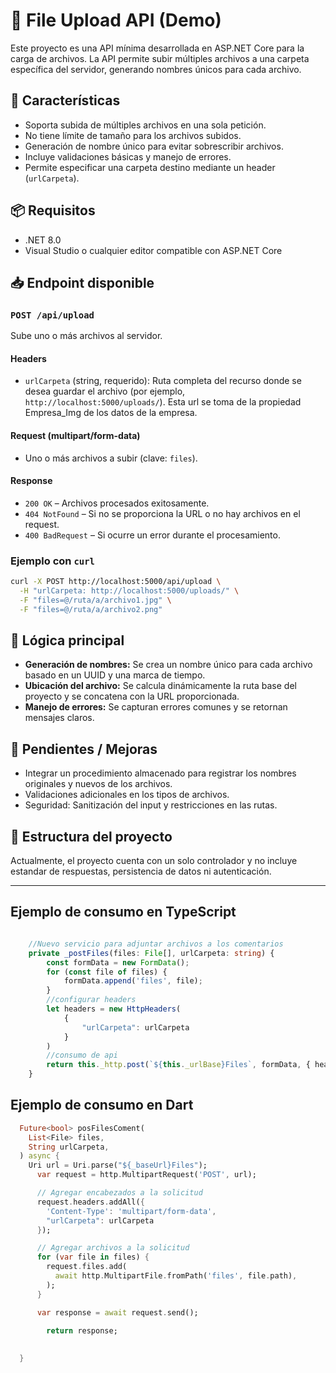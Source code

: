 # 📁 File Upload API (Demo)

Este proyecto es una API mínima desarrollada en ASP.NET Core para la carga de archivos. La API permite subir múltiples archivos a una carpeta específica del servidor, generando nombres únicos para cada archivo.

## 🚀 Características

* Soporta subida de múltiples archivos en una sola petición.
* No tiene límite de tamaño para los archivos subidos.
* Generación de nombre único para evitar sobrescribir archivos.
* Incluye validaciones básicas y manejo de errores.
* Permite especificar una carpeta destino mediante un header (`urlCarpeta`).

## 📦 Requisitos

* .NET 8.0
* Visual Studio o cualquier editor compatible con ASP.NET Core

## 📥 Endpoint disponible

### `POST /api/upload`

Sube uno o más archivos al servidor.

#### Headers

* `urlCarpeta` (string, requerido): Ruta completa del recurso donde se desea guardar el archivo (por ejemplo, `http://localhost:5000/uploads/`). Esta url se toma de la propiedad Empresa_Img de los datos de la empresa.

#### Request (multipart/form-data)

* Uno o más archivos a subir (clave: `files`).

#### Response

* `200 OK` – Archivos procesados exitosamente.
* `404 NotFound` – Si no se proporciona la URL o no hay archivos en el request.
* `400 BadRequest` – Si ocurre un error durante el procesamiento.

### Ejemplo con `curl`

```bash
curl -X POST http://localhost:5000/api/upload \
  -H "urlCarpeta: http://localhost:5000/uploads/" \
  -F "files=@/ruta/a/archivo1.jpg" \
  -F "files=@/ruta/a/archivo2.png"
```

## 🧠 Lógica principal

* **Generación de nombres:** Se crea un nombre único para cada archivo basado en un UUID y una marca de tiempo.
* **Ubicación del archivo:** Se calcula dinámicamente la ruta base del proyecto y se concatena con la URL proporcionada.
* **Manejo de errores:** Se capturan errores comunes y se retornan mensajes claros.

## 🧪 Pendientes / Mejoras

* Integrar un procedimiento almacenado para registrar los nombres originales y nuevos de los archivos.
* Validaciones adicionales en los tipos de archivos.
* Seguridad: Sanitización del input y restricciones en las rutas.

## 📁 Estructura del proyecto

Actualmente, el proyecto cuenta con un solo controlador y no incluye estandar de respuestas, persistencia de datos ni autenticación.

---

## Ejemplo de consumo en TypeScript

```typescript

    //Nuevo servicio para adjuntar archivos a los comentarios
    private _postFiles(files: File[], urlCarpeta: string) {
        const formData = new FormData();
        for (const file of files) {
            formData.append('files', file);
        }
        //configurar headers
        let headers = new HttpHeaders(
            {
                "urlCarpeta": urlCarpeta
            }
        )
        //consumo de api
        return this._http.post(`${this._urlBase}Files`, formData, { headers: headers });
    }
```

## Ejemplo de consumo en Dart

```dart
  Future<bool> posFilesComent(
    List<File> files,
    String urlCarpeta,
  ) async {
    Uri url = Uri.parse("${_baseUrl}Files");
      var request = http.MultipartRequest('POST', url);

      // Agregar encabezados a la solicitud
      request.headers.addAll({
        'Content-Type': 'multipart/form-data',
        "urlCarpeta": urlCarpeta
      });

      // Agregar archivos a la solicitud
      for (var file in files) {
        request.files.add(
          await http.MultipartFile.fromPath('files', file.path),
        );
      }

      var response = await request.send();

        return response;
    
   
  }

```
